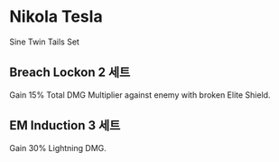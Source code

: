 # Nikola Tesla

Sine Twin Tails Set

## Breach Lockon 2 세트

Gain 15% Total DMG Multiplier against enemy with broken Elite Shield.

## EM Induction 3 세트

Gain 30% Lightning DMG.
